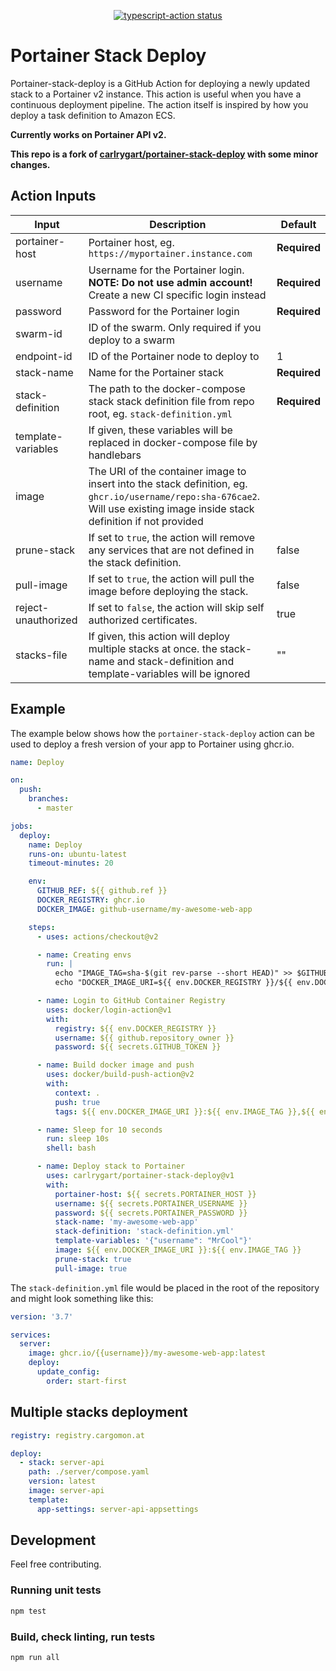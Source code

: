 <p align="center">
  <a href="https://github.com/actions/typescript-action/actions"><img alt="typescript-action status" src="https://github.com/actions/typescript-action/workflows/build-test/badge.svg"></a>
</p>

# Portainer Stack Deploy

Portainer-stack-deploy is a GitHub Action for deploying a newly updated stack to a Portainer v2 instance. This action is useful when you have a continuous deployment pipeline. The action itself is inspired by how you deploy a task definition to Amazon ECS.

**Currently works on Portainer API v2.**

**This repo is a fork of [carlrygart/portainer-stack-deploy](https://github.com/carlrygart/portainer-stack-deploy) with some minor changes.**

## Action Inputs

| Input               | Description                                                                                                                                                                  | Default      |
| ------------------- | ---------------------------------------------------------------------------------------------------------------------------------------------------------------------------- | ------------ |
| portainer-host      | Portainer host, eg. `https://myportainer.instance.com`                                                                                                                       | **Required** |
| username            | Username for the Portainer login. **NOTE: Do not use admin account!** Create a new CI specific login instead                                                                 | **Required** |
| password            | Password for the Portainer login                                                                                                                                             | **Required** |
| swarm-id            | ID of the swarm. Only required if you deploy to a swarm                                                                                                                      |              |
| endpoint-id         | ID of the Portainer node to deploy to                                                                                                                                        | 1            |
| stack-name          | Name for the Portainer stack                                                                                                                                                 | **Required** |
| stack-definition    | The path to the docker-compose stack stack definition file from repo root, eg. `stack-definition.yml`                                                                        | **Required** |
| template-variables  | If given, these variables will be replaced in docker-compose file by handlebars                                                                                              |              |
| image               | The URI of the container image to insert into the stack definition, eg. `ghcr.io/username/repo:sha-676cae2`. Will use existing image inside stack definition if not provided |              |
| prune-stack         | If set to `true`, the action will remove any services that are not defined in the stack definition.                                                                          | false        |
| pull-image          | If set to `true`, the action will pull the image before deploying the stack.                                                                                                 | false        |
| reject-unauthorized | If set to `false`, the action will skip self authorized certificates.                                                                                                         | true        |
| stacks-file | If given, this action will deploy multiple stacks at once. the stack-name and stack-definition and template-variables will be ignored                                                                                                         | "" |


## Example

The example below shows how the `portainer-stack-deploy` action can be used to deploy a fresh version of your app to Portainer using ghcr.io.

```yaml
name: Deploy

on:
  push:
    branches:
      - master

jobs:
  deploy:
    name: Deploy
    runs-on: ubuntu-latest
    timeout-minutes: 20

    env:
      GITHUB_REF: ${{ github.ref }}
      DOCKER_REGISTRY: ghcr.io
      DOCKER_IMAGE: github-username/my-awesome-web-app

    steps:
      - uses: actions/checkout@v2

      - name: Creating envs
        run: |
          echo "IMAGE_TAG=sha-$(git rev-parse --short HEAD)" >> $GITHUB_ENV
          echo "DOCKER_IMAGE_URI=${{ env.DOCKER_REGISTRY }}/${{ env.DOCKER_IMAGE }}" >> $GITHUB_ENV

      - name: Login to GitHub Container Registry
        uses: docker/login-action@v1
        with:
          registry: ${{ env.DOCKER_REGISTRY }}
          username: ${{ github.repository_owner }}
          password: ${{ secrets.GITHUB_TOKEN }}

      - name: Build docker image and push
        uses: docker/build-push-action@v2
        with:
          context: .
          push: true
          tags: ${{ env.DOCKER_IMAGE_URI }}:${{ env.IMAGE_TAG }},${{ env.DOCKER_IMAGE_URI }}:latest

      - name: Sleep for 10 seconds
        run: sleep 10s
        shell: bash

      - name: Deploy stack to Portainer
        uses: carlrygart/portainer-stack-deploy@v1
        with:
          portainer-host: ${{ secrets.PORTAINER_HOST }}
          username: ${{ secrets.PORTAINER_USERNAME }}
          password: ${{ secrets.PORTAINER_PASSWORD }}
          stack-name: 'my-awesome-web-app'
          stack-definition: 'stack-definition.yml'
          template-variables: '{"username": "MrCool"}'
          image: ${{ env.DOCKER_IMAGE_URI }}:${{ env.IMAGE_TAG }}
          prune-stack: true
          pull-image: true
```

The `stack-definition.yml` file would be placed in the root of the repository and might look something like this:

```yaml
version: '3.7'

services:
  server:
    image: ghcr.io/{{username}}/my-awesome-web-app:latest
    deploy:
      update_config:
        order: start-first
```


## Multiple stacks deployment
```yaml
registry: registry.cargomon.at

deploy:
  - stack: server-api
    path: ./server/compose.yaml
    version: latest
    image: server-api
    template:
      app-settings: server-api-appsettings
```

## Development

Feel free contributing.

### Running unit tests

```sh
npm test
```

### Build, check linting, run tests

```sh
npm run all
```
